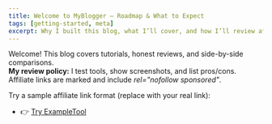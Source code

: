 ```yaml
---
title: Welcome to MyBlogger — Roadmap & What to Expect
tags: [getting-started, meta]
excerpt: Why I built this blog, what I’ll cover, and how I’ll review affiliate products with honesty.
---
```

Welcome! This blog covers tutorials, honest reviews, and side-by-side comparisons.  
**My review policy:** I test tools, show screenshots, and list pros/cons. Affiliate links are marked and include *rel="nofollow sponsored"*.

Try a sample affiliate link format (replace with your real link):

- 👉 <a href="https://example.com/?aff=123" rel="nofollow sponsored noopener">Try ExampleTool</a>
